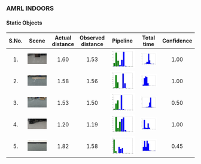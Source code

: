 ### AMRL INDOORS

#### Static Objects

|S.No. |Scene |Actual distance |Observed distance |Pipeline       |Total time         |Confidence |
|:----:|:----:|:--------------:|:----------------:|:-------------:|:-----------------:|:---------:|
|1.    |![](images/indoors/static/scene1.png)|1.60             |1.53              |![](images/plots/indoors/static/pipeline1.png)|![](images/plots/indoors/static/total1.png)|1.00|
|2.    |![](images/indoors/static/scene2.png)|1.58             |1.56              |![](images/plots/indoors/static/pipeline2.png)|![](images/plots/indoors/static/total2.png)|1.00|
|3.    |![](images/indoors/static/scene3.png)|1.53             |1.50              |![](images/plots/indoors/static/pipeline3.png)|![](images/plots/indoors/static/total3.png)|0.50|
|4.    |![](images/indoors/static/scene4.png)|1.20             |1.19              |![](images/plots/indoors/static/pipeline4.png)|![](images/plots/indoors/static/total4.png)|1.00|
|5.    |![](images/indoors/static/scene5.png)|1.82             |1.58              |![](images/plots/indoors/static/pipeline5.png)|![](images/plots/indoors/static/total5.png)|0.45|
